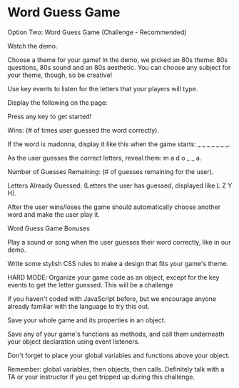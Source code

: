 # Word Guess Game

Option Two: Word Guess Game (Challenge - Recommended)

Watch the demo.

Choose a theme for your game! In the demo, we picked an 80s theme: 80s questions, 80s sound and an 80s aesthetic. You can choose any subject for your theme, though, so be creative!

Use key events to listen for the letters that your players will type.

Display the following on the page:

Press any key to get started!

Wins: (# of times user guessed the word correctly).

If the word is madonna, display it like this when the game starts: _ _ _ _ _ _ _.

As the user guesses the correct letters, reveal them: m a d o _ _ a.

Number of Guesses Remaining: (# of guesses remaining for the user).

Letters Already Guessed: (Letters the user has guessed, displayed like L Z Y H).

After the user wins/loses the game should automatically choose another word and make the user play it.




Word Guess Game Bonuses

Play a sound or song when the user guesses their word correctly, like in our demo.

Write some stylish CSS rules to make a design that fits your game's theme.

HARD MODE: Organize your game code as an object, except for the key events to get the letter guessed. This will be a challenge 

if you haven't coded with JavaScript before, but we encourage anyone already familiar with the language to try this out.

Save your whole game and its properties in an object.

Save any of your game's functions as methods, and call them underneath your object declaration using event listeners.

Don't forget to place your global variables and functions above your object.

Remember: global variables, then objects, then calls.
Definitely talk with a TA or your instructor if you get tripped up during this challenge.

